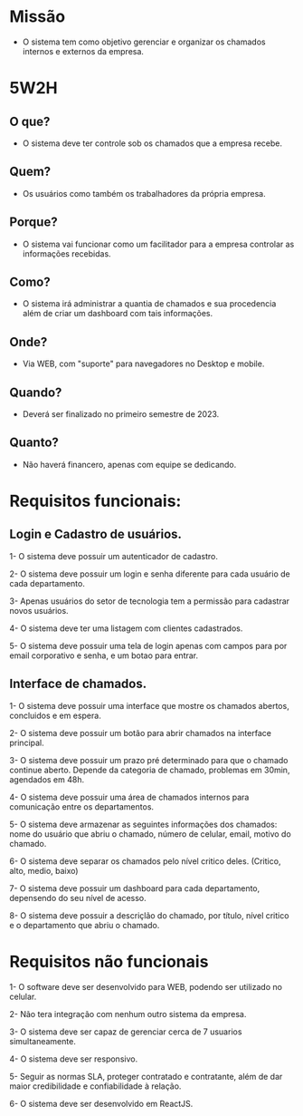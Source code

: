 # Missão

* O sistema tem como objetivo gerenciar e organizar os chamados internos e externos da empresa.

# 5W2H
## O que?
* O sistema deve ter controle sob os chamados que a empresa recebe.

## Quem?
* Os usuários como também os trabalhadores da própria empresa.

## Porque?
* O sistema vai funcionar como um facilitador para a empresa controlar as informações recebidas.

## Como?
* O sistema irá administrar a quantia de chamados e sua procedencia além de criar um dashboard com tais informações.

## Onde?
* Via WEB, com "suporte" para navegadores no Desktop e mobile.

## Quando?
* Deverá ser finalizado no primeiro semestre de 2023.

## Quanto?
* Não haverá financero, apenas com equipe se dedicando.

# Requisitos funcionais:

## Login e Cadastro de usuários.

  1- O sistema deve possuir um autenticador de cadastro.
  
  2- O sistema deve possuir um login e senha diferente para cada usuário de cada departamento.
  
  3- Apenas usuários do setor de tecnologia tem a permissão para cadastrar novos usuários.
  
  4- O sistema deve ter uma listagem com clientes cadastrados.
  
  5- O sistema deve possuir uma tela de login apenas com campos para por email corporativo e senha, e um botao para entrar.
  
## Interface de chamados.

  1- O sistema deve possuir uma interface que mostre os chamados abertos, concluidos e em espera.
  
  2- O sistema deve possuir um botão para abrir chamados na interface principal.
  
  3- O sistema deve possuir um prazo pré determinado para que o chamado continue aberto. Depende da categoria de chamado, problemas em 30min, agendados em 48h.
  
  4- O sistema deve possuir uma área de chamados internos para comunicação entre os departamentos.
  
  5- O sistema deve armazenar as seguintes informações dos chamados: nome do usuário que abriu o chamado, número de celular, email, motivo do chamado.
  
  6- O sistema deve separar os chamados pelo nível critico deles. (Critico, alto, medio, baixo)
  
  7- O sistema deve possuir um dashboard para cada departamento, depensendo do seu nível de acesso.
  
  8- O sistema deve possuir a descriçlão do chamado, por título, nível critico e o departamento que abriu o chamado.

# Requisitos não funcionais

  1- O software deve ser desenvolvido para WEB, podendo ser utilizado no celular.

  2- Não tera integração com nenhum outro sistema da empresa.

  3- O sistema deve ser capaz de gerenciar cerca de 7 usuarios simultaneamente.

  4- O sistema deve ser responsivo.

  5- Seguir as normas SLA, proteger contratado e contratante, além de dar maior credibilidade e confiabilidade à relação.

  6- O sistema deve ser desenvolvido em ReactJS.
  
